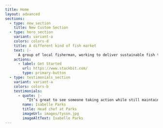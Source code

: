 ```yaml
---
title: Home
layout: advanced
sections:
  - type: new_section
    title: New Custom Section
  - type: hero_section
    variant: variant-a
    colors: colors-d
    title: A different kind of fish market
    text: |-
      A group of local fisherman, working to deliver sustainable fish to your table. Each fish you buy, helps support fishing regulations and laws, to help sustain a better future for our waters, our food, and our globe.
    actions:
      - label: Get Started
        url: https://www.stackbit.com/
        type: primary-button
  - type: testimonials_section
    variant: variant-a
    colors: colors-b
    testimonials:
      - quote: |-
          “It’s great to see someone taking action while still maintaining a sustainable fish supply to home cooks.”
        name: Isabelle Parks
        title: Head chef at Parks
        imageUrl: images/tyson.jpg
        imageAltText: Isabelle Parks
---
```

